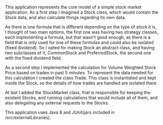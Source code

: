 This application represents the core model of a simple stock market application.
As a first step I imagined a Stock class, which would contain the Stock data, and also calculate things regarding its own data.

As there is one formula that is different depending on the type of stock it is, I thought of two main options, the first one was having two strategy classes, each implementing a formula, but that wasn't good enough, as there is a field that is only used for one of these formulas and could also be isolated (fixed dividend). So I opted for making Stock an abstract class, and having two subclasses of it, CommonStock and PreferredStock, the second one with the fixed dividend field.

As a second step I implemented the calculation for Volume Weighted Stock Price based on trades in past 5 minutes. To represent the data needed for this calculation I created the class Trade. This class is instantiated and kept inside the Stock, so the details of how trades are handled are isolated there.

At last I added the StockMarket class, that is responsible for keeping the existent Stocks, and running calculations that would include all of them, and also delegating any external requests to the Stocks.

This application uses Java 8 and JUnit(jars included in /src/externalLibraries).